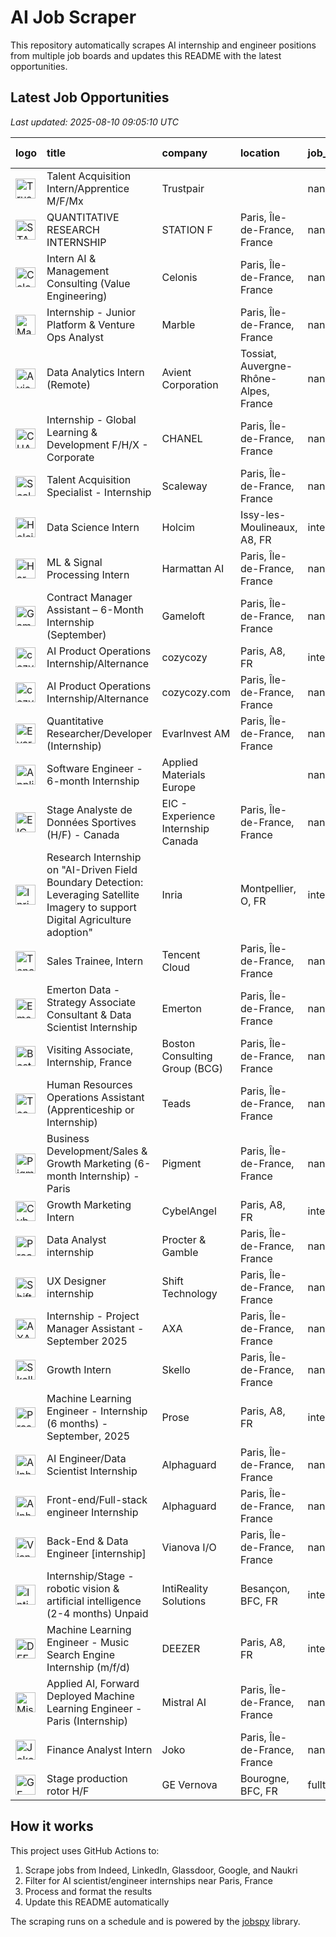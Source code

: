 # AI Job Scraper

This repository automatically scrapes AI internship and engineer positions from multiple job boards and updates this README with the latest opportunities.

## Latest Job Opportunities

*Last updated: 2025-08-10 09:05:10 UTC*

| logo                                                                                                                                         | title                                                                                                                             | company                            | location                              | job_type   | apply                                                                                                         |   age (d) |
|:---------------------------------------------------------------------------------------------------------------------------------------------|:----------------------------------------------------------------------------------------------------------------------------------|:-----------------------------------|:--------------------------------------|:-----------|:--------------------------------------------------------------------------------------------------------------|----------:|
| <img src="https://logo.clearbit.com/trustpair.com" width="32" height="32" alt="Trustpair logo">                                              | Talent Acquisition Intern/Apprentice M/F/Mx                                                                                       | Trustpair                          |                                       | nan        | [![Apply](https://img.shields.io/badge/Apply-brightgreen)](https://www.linkedin.com/jobs/view/4255575298)     |         0 |
| <img src="https://logo.clearbit.com/stationf.com" width="32" height="32" alt="STATION F logo">                                               | QUANTITATIVE RESEARCH INTERNSHIP                                                                                                  | STATION F                          | Paris, Île-de-France, France          | nan        | [![Apply](https://img.shields.io/badge/Apply-brightgreen)](https://www.linkedin.com/jobs/view/4282085462)     |         0 |
| <img src="https://logo.clearbit.com/celonis.com" width="32" height="32" alt="Celonis logo">                                                  | Intern AI & Management Consulting (Value Engineering)                                                                             | Celonis                            | Paris, Île-de-France, France          | nan        | [![Apply](https://img.shields.io/badge/Apply-brightgreen)](https://www.linkedin.com/jobs/view/4256523678)     |         0 |
| <img src="https://logo.clearbit.com/marble.com" width="32" height="32" alt="Marble logo">                                                    | Internship - Junior Platform & Venture Ops Analyst                                                                                | Marble                             | Paris, Île-de-France, France          | nan        | [![Apply](https://img.shields.io/badge/Apply-brightgreen)](https://www.linkedin.com/jobs/view/4265169221)     |         2 |
| <img src="https://logo.clearbit.com/avient.com" width="32" height="32" alt="Avient Corporation logo">                                        | Data Analytics Intern (Remote)                                                                                                    | Avient Corporation                 | Tossiat, Auvergne-Rhône-Alpes, France | nan        | [![Apply](https://img.shields.io/badge/Apply-brightgreen)](https://www.linkedin.com/jobs/view/4027800272)     |         2 |
| <img src="https://logo.clearbit.com/chanel.com" width="32" height="32" alt="CHANEL logo">                                                    | Internship - Global Learning & Development F/H/X - Corporate                                                                      | CHANEL                             | Paris, Île-de-France, France          | nan        | [![Apply](https://img.shields.io/badge/Apply-brightgreen)](https://www.linkedin.com/jobs/view/3904542442)     |         2 |
| <img src="https://logo.clearbit.com/scaleway.com" width="32" height="32" alt="Scaleway logo">                                                | Talent Acquisition Specialist - Internship                                                                                        | Scaleway                           | Paris, Île-de-France, France          | nan        | [![Apply](https://img.shields.io/badge/Apply-brightgreen)](https://www.linkedin.com/jobs/view/4265998422)     |         3 |
| <img src="https://logo.clearbit.com/holcim.com" width="32" height="32" alt="Holcim logo">                                                    | Data Science Intern                                                                                                               | Holcim                             | Issy-les-Moulineaux, A8, FR           | internship | [![Apply](https://img.shields.io/badge/Apply-brightgreen)](https://fr.indeed.com/viewjob?jk=ef2adfa633621e08) |         4 |
| <img src="https://logo.clearbit.com/harmattanai.com" width="32" height="32" alt="Harmattan AI logo">                                         | ML & Signal Processing Intern                                                                                                     | Harmattan AI                       | Paris, Île-de-France, France          | nan        | [![Apply](https://img.shields.io/badge/Apply-brightgreen)](https://www.linkedin.com/jobs/view/4194464797)     |         5 |
| <img src="https://logo.clearbit.com/gameloft.com" width="32" height="32" alt="Gameloft logo">                                                | Contract Manager Assistant – 6-Month Internship (September)                                                                       | Gameloft                           | Paris, Île-de-France, France          | nan        | [![Apply](https://img.shields.io/badge/Apply-brightgreen)](https://www.linkedin.com/jobs/view/4280419845)     |         5 |
| <img src="https://logo.clearbit.com/cozycozy.com" width="32" height="32" alt="cozycozy logo">                                                | AI Product Operations Internship/Alternance                                                                                       | cozycozy                           | Paris, A8, FR                         | internship | [![Apply](https://img.shields.io/badge/Apply-brightgreen)](https://fr.indeed.com/viewjob?jk=26e4d51360e92177) |         6 |
| <img src="https://logo.clearbit.com/cozycozycom.com" width="32" height="32" alt="cozycozy.com logo">                                         | AI Product Operations Internship/Alternance                                                                                       | cozycozy.com                       | Paris, Île-de-France, France          | nan        | [![Apply](https://img.shields.io/badge/Apply-brightgreen)](https://www.linkedin.com/jobs/view/4279630281)     |         6 |
| <img src="https://logo.clearbit.com/evarinvestam.com" width="32" height="32" alt="EvarInvest AM logo">                                       | Quantitative Researcher/Developer (Internship)                                                                                    | EvarInvest AM                      | Paris, Île-de-France, France          | nan        | [![Apply](https://img.shields.io/badge/Apply-brightgreen)](https://www.linkedin.com/jobs/view/4279593584)     |         6 |
| <img src="https://logo.clearbit.com/appliedmaterialseurope.com" width="32" height="32" alt="Applied Materials Europe logo">                  | Software Engineer - 6-month Internship                                                                                            | Applied Materials Europe           |                                       | nan        | [![Apply](https://img.shields.io/badge/Apply-brightgreen)](https://www.linkedin.com/jobs/view/4267817435)     |        10 |
| <img src="https://logo.clearbit.com/eicexperienceinternshipcanada.com" width="32" height="32" alt="EIC - Experience Internship Canada logo"> | Stage Analyste de Données Sportives (H/F) - Canada                                                                                | EIC - Experience Internship Canada | Paris, Île-de-France, France          | nan        | [![Apply](https://img.shields.io/badge/Apply-brightgreen)](https://www.linkedin.com/jobs/view/4274251130)     |        10 |
| <img src="https://logo.clearbit.com/inria.com" width="32" height="32" alt="Inria logo">                                                      | Research Internship on "AI-Driven Field Boundary Detection: Leveraging Satellite Imagery to support Digital Agriculture adoption" | Inria                              | Montpellier, O, FR                    | internship | [![Apply](https://img.shields.io/badge/Apply-brightgreen)](https://fr.indeed.com/viewjob?jk=4ef0d9f21c81c9b8) |        10 |
| <img src="https://logo.clearbit.com/tencentcloud.com" width="32" height="32" alt="Tencent Cloud logo">                                       | Sales Trainee, Intern                                                                                                             | Tencent Cloud                      | Paris, Île-de-France, France          | nan        | [![Apply](https://img.shields.io/badge/Apply-brightgreen)](https://www.linkedin.com/jobs/view/4274300948)     |        11 |
| <img src="https://logo.clearbit.com/emerton.com" width="32" height="32" alt="Emerton logo">                                                  | Emerton Data - Strategy Associate Consultant & Data Scientist Internship                                                          | Emerton                            | Paris, Île-de-France, France          | nan        | [![Apply](https://img.shields.io/badge/Apply-brightgreen)](https://www.linkedin.com/jobs/view/4273348162)     |        11 |
| <img src="https://logo.clearbit.com/bostonconsultingbcg.com" width="32" height="32" alt="Boston Consulting Group (BCG) logo">                | Visiting Associate, Internship, France                                                                                            | Boston Consulting Group (BCG)      | Paris, Île-de-France, France          | nan        | [![Apply](https://img.shields.io/badge/Apply-brightgreen)](https://www.linkedin.com/jobs/view/4074897264)     |        14 |
| <img src="https://logo.clearbit.com/teads.com" width="32" height="32" alt="Teads logo">                                                      | Human Resources Operations Assistant (Apprenticeship or Internship)                                                               | Teads                              | Paris, Île-de-France, France          | nan        | [![Apply](https://img.shields.io/badge/Apply-brightgreen)](https://www.linkedin.com/jobs/view/4266412951)     |        16 |
| <img src="https://logo.clearbit.com/pigment.com" width="32" height="32" alt="Pigment logo">                                                  | Business Development/Sales & Growth Marketing (6-month Internship) - Paris                                                        | Pigment                            | Paris, Île-de-France, France          | nan        | [![Apply](https://img.shields.io/badge/Apply-brightgreen)](https://www.linkedin.com/jobs/view/4275184909)     |        18 |
| <img src="https://logo.clearbit.com/cybelangel.com" width="32" height="32" alt="CybelAngel logo">                                            | Growth Marketing Intern                                                                                                           | CybelAngel                         | Paris, A8, FR                         | internship | [![Apply](https://img.shields.io/badge/Apply-brightgreen)](https://fr.indeed.com/viewjob?jk=9f55559eb92b38e6) |        18 |
| <img src="https://logo.clearbit.com/proctergamble.com" width="32" height="32" alt="Procter & Gamble logo">                                   | Data Analyst internship                                                                                                           | Procter & Gamble                   | Paris, Île-de-France, France          | nan        | [![Apply](https://img.shields.io/badge/Apply-brightgreen)](https://www.linkedin.com/jobs/view/4271497654)     |        19 |
| <img src="https://logo.clearbit.com/shifttechnology.com" width="32" height="32" alt="Shift Technology logo">                                 | UX Designer internship                                                                                                            | Shift Technology                   | Paris, Île-de-France, France          | nan        | [![Apply](https://img.shields.io/badge/Apply-brightgreen)](https://www.linkedin.com/jobs/view/4267819165)     |        20 |
| <img src="https://logo.clearbit.com/axa.com" width="32" height="32" alt="AXA logo">                                                          | Internship - Project Manager Assistant - September 2025                                                                           | AXA                                | Paris, Île-de-France, France          | nan        | [![Apply](https://img.shields.io/badge/Apply-brightgreen)](https://www.linkedin.com/jobs/view/4252577989)     |        20 |
| <img src="https://logo.clearbit.com/skello.com" width="32" height="32" alt="Skello logo">                                                    | Growth Intern                                                                                                                     | Skello                             | Paris, Île-de-France, France          | nan        | [![Apply](https://img.shields.io/badge/Apply-brightgreen)](https://www.linkedin.com/jobs/view/4229005235)     |        21 |
| <img src="https://logo.clearbit.com/prose.com" width="32" height="32" alt="Prose logo">                                                      | Machine Learning Engineer - Internship (6 months) - September, 2025                                                               | Prose                              | Paris, A8, FR                         | internship | [![Apply](https://img.shields.io/badge/Apply-brightgreen)](https://fr.indeed.com/viewjob?jk=736ef696748bef91) |        24 |
| <img src="https://logo.clearbit.com/alphaguard.com" width="32" height="32" alt="Alphaguard logo">                                            | AI Engineer/Data Scientist Internship                                                                                             | Alphaguard                         | Paris, Île-de-France, France          | nan        | [![Apply](https://img.shields.io/badge/Apply-brightgreen)](https://www.linkedin.com/jobs/view/4267021525)     |        25 |
| <img src="https://logo.clearbit.com/alphaguard.com" width="32" height="32" alt="Alphaguard logo">                                            | Front-end/Full-stack engineer Internship                                                                                          | Alphaguard                         | Paris, Île-de-France, France          | nan        | [![Apply](https://img.shields.io/badge/Apply-brightgreen)](https://www.linkedin.com/jobs/view/4267018741)     |        25 |
| <img src="https://logo.clearbit.com/vianovaio.com" width="32" height="32" alt="Vianova I/O logo">                                            | Back-End & Data Engineer [internship]                                                                                             | Vianova I/O                        | Paris, Île-de-France, France          | nan        | [![Apply](https://img.shields.io/badge/Apply-brightgreen)](https://www.linkedin.com/jobs/view/4267022401)     |        25 |
| <img src="https://logo.clearbit.com/intirealitysolutions.com" width="32" height="32" alt="IntiReality Solutions  logo">                      | Internship/Stage - robotic vision & artificial intelligence (2-4 months) Unpaid                                                   | IntiReality Solutions              | Besançon, BFC, FR                     | internship | [![Apply](https://img.shields.io/badge/Apply-brightgreen)](https://fr.indeed.com/viewjob?jk=d68d0861b49985f6) |        26 |
| <img src="https://logo.clearbit.com/deezer.com" width="32" height="32" alt="DEEZER logo">                                                    | Machine Learning Engineer - Music Search Engine Internship (m/f/d)                                                                | DEEZER                             | Paris, A8, FR                         | internship | [![Apply](https://img.shields.io/badge/Apply-brightgreen)](https://fr.indeed.com/viewjob?jk=f73f7da5bfbb074c) |        30 |
| <img src="https://logo.clearbit.com/mistralai.com" width="32" height="32" alt="Mistral AI logo">                                             | Applied AI, Forward Deployed Machine Learning Engineer - Paris (Internship)                                                       | Mistral AI                         | Paris, Île-de-France, France          | nan        | [![Apply](https://img.shields.io/badge/Apply-brightgreen)](https://www.linkedin.com/jobs/view/4263000813)     |        30 |
| <img src="https://logo.clearbit.com/joko.com" width="32" height="32" alt="Joko logo">                                                        | Finance Analyst Intern                                                                                                            | Joko                               | Paris, Île-de-France, France          | nan        | [![Apply](https://img.shields.io/badge/Apply-brightgreen)](https://www.linkedin.com/jobs/view/4253163810)     |        30 |
| <img src="https://logo.clearbit.com/gevernova.com" width="32" height="32" alt="GE Vernova logo">                                             | Stage production rotor H/F                                                                                                        | GE Vernova                         | Bourogne, BFC, FR                     | fulltime   | [![Apply](https://img.shields.io/badge/Apply-brightgreen)](https://fr.indeed.com/viewjob?jk=eda69570e37a2105) |        30 |

## How it works

This project uses GitHub Actions to:
1. Scrape jobs from Indeed, LinkedIn, Glassdoor, Google, and Naukri
2. Filter for AI scientist/engineer internships near Paris, France  
3. Process and format the results
4. Update this README automatically

The scraping runs on a schedule and is powered by the [jobspy](https://github.com/Bunsly/JobSpy) library.
